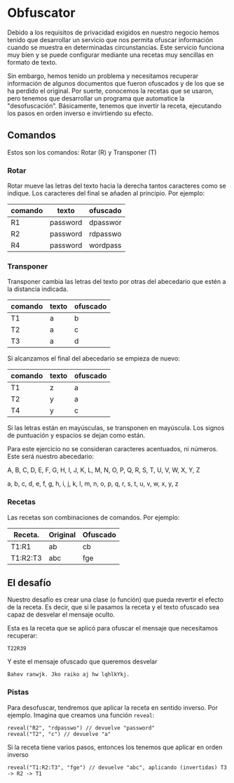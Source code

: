 # Obfuscator

Debido a los requisitos de privacidad exigidos en nuestro negocio hemos tenido que desarrollar un servicio que nos permita ofuscar información cuando se muestra en determinadas circunstancias. Este servicio funciona muy bien y se puede configurar mediante una recetas muy sencillas en formato de texto.

Sin embargo, hemos tenido un problema y necesitamos recuperar información de algunos documentos que fueron ofuscados y de los que se ha perdido el original. Por suerte, conocemos la recetas que se usaron, pero tenemos que desarrollar un programa que automatice la "desofuscación". Básicamente, tenemos que invertir la receta, ejecutando los pasos en orden inverso e invirtiendo su efecto.

## Comandos

Estos son los comandos: Rotar (R) y Transponer (T)

### Rotar

Rotar mueve las letras del texto hacia la derecha tantos caracteres como se indique. Los caracteres del final se añaden al principio. Por ejemplo:

| comando | texto    | ofuscado |
|---------|----------|----------|
| R1      | password | dpasswor |
| R2      | password | rdpasswo |
| R4      | password | wordpass |


### Transponer

Transponer cambia las letras del texto por otras del abecedario que estén a la distancia indicada.

| comando | texto | ofuscado |
|---------|-------|----------|
| T1      | a     | b        |
| T2      | a     | c        |
| T3      | a     | d        |

Si alcanzamos el final del abecedario se empieza de nuevo:

| comando | texto | ofuscado |
|---------|-------|----------|
| T1      | z     | a        |
| T2      | y     | a        |
| T4      | y     | c        |

Si las letras están en mayúsculas, se transponen en mayúscula. Los signos de puntuación y espacios se dejan como están.

Para este ejercicio no se consideran caracteres acentuados, ni números. Este será nuestro abecedario:

A, B, C, D, E, F, G, H, I, J, K, L, M, N, O, P, Q, R, S, T, U, V, W, X, Y, Z

a, b, c, d, e, f, g, h, i, j, k, l, m, n, o, p, q, r, s, t, u, v, w, x, y, z

### Recetas

Las recetas son combinaciones de comandos. Por ejemplo:

| Receta.  | Original | Ofuscado |
|----------|----------|----------|
| T1:R1    | ab       | cb       |
| T1:R2:T3 | abc      | fge      |

## El desafío

Nuestro desafío es crear una clase (o función) que pueda revertir el efecto de la receta. Es decir, que si le pasamos la receta y el texto ofuscado sea capaz de desvelar el mensaje oculto.

Esta es la receta que se aplicó para ofuscar el mensaje que necesitamos recuperar:

```
T22R39
```

Y este el mensaje ofuscado que queremos desvelar

```
Bahev ranwjk. Jko raiko aj hw lqhlkYkj.
```

### Pistas

Para desofuscar, tendremos que aplicar la receta en sentido inverso. Por ejemplo. Imagina que creamos una función `reveal`:

```
reveal("R2", "rdpasswo") // devuelve "password"
reveal("T2", "c") // devuelve "a" 
```

Si la receta tiene varios pasos, entonces los tenemos que aplicar en orden inverso

```
reveal("T1:R2:T3", "fge") // devuelve "abc", aplicando (invertidas) T3 -> R2 -> T1
```
